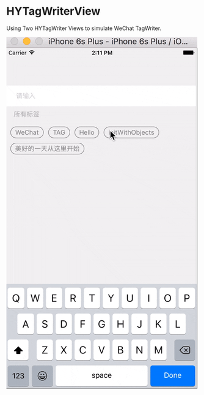 # HYTagWriterView

Using Two HYTagWriter Views to simulate WeChat TagWriter.

![Alt Text](
https://github.com/Arbalest313/gitRecord/blob/master/TagWriterView/TagWriterViewGIF.gif?raw=true)
